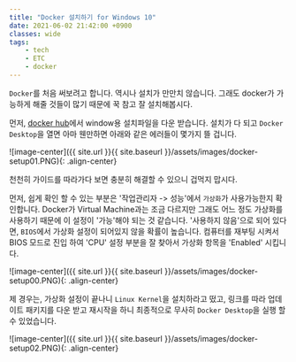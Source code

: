 ```yaml
---
title: "Docker 설치하기 for Windows 10"
date: 2021-06-02 21:42:00 +0900
classes: wide
tags:
    - tech
    - ETC
    - docker
---
```


`Docker`를 처음 써보려고 합니다. 역시나 설치가 만만치 않습니다. 그래도 docker가 가능하게 해줄 것들이 많기 때문에 꾹 참고 잘 설치해봅시다.

먼저, [docker hub](https://hub.docker.com/)에서 window용 설치파일을 다운 받습니다. 설치가 다 되고 `Docker Desktop`을 열면 아마 웬만하면 아래와 같은 에러들이 몇가지 뜰 겁니다.

![image-center]({{ site.url }}{{ site.baseurl }}/assets/images/docker-setup01.PNG){: .align-center}

천천히 가이드를 따라가다 보면 충분히 해결할 수 있으니 겁먹지 맙시다.

먼저, 쉽게 확인 할 수 있는 부분은 '작업관리자 -> 성능'에서 `가상화`가 사용가능한지 확인합니다. Docker가 Virtual Machine과는 조금 다르지만 그래도 어느 정도 가상화를 사용하기 때문에 이 설정이 '가능'해야 되는 것 같습니다. '사용하지 않음'으로 되어 있다면, `BIOS`에서 가상화 설정이 되어있지 않을 확률이 높습니다. 컴퓨터를 재부팅 시켜서 BIOS 모드로 진입 하여 'CPU' 설정 부분을 잘 찾아서 가상화 항목을 'Enabled' 시킵니다.

![image-center]({{ site.url }}{{ site.baseurl }}/assets/images/docker-setup00.PNG){: .align-center}

제 경우는, 가상화 설정이 끝나니 `Linux Kernel`을 설치하라고 떴고, 링크를 따라 업데이트 패키지를 다운 받고 재시작을 하니 최종적으로 무사히 `Docker Desktop`을 실행 할 수 있었습니다.

![image-center]({{ site.url }}{{ site.baseurl }}/assets/images/docker-setup02.PNG){: .align-center}